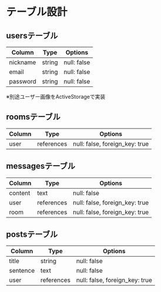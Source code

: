 # テーブル設計

## usersテーブル

| Column       | Type   | Options     |
| ------------ | ------ | ----------- |
| nickname     | string | null: false |
| email        | string | null: false |
| password     | string | null: false |

※別途ユーザー画像をActiveStorageで実装

## roomsテーブル

| Column  | Type       | Options                        |
| ------- | ---------- | ------------------------------ |
| user    | references | null: false, foreign_key: true |

## messagesテーブル

| Column  | Type       | Options                        |
| ------- | ---------- | ------------------------------ |
| content | text       | null: false                    |
| user    | references | null: false, foreign_key: true |
| room    | references | null: false, foreign_key: true |

## postsテーブル

| Column   | Type       | Options                        |
| -------- | ---------- | ------------------------------ |
| title    | string     | null: false                    |
| sentence | text       | null: false                    |
| user     | references | null: false, foreign_key: true |